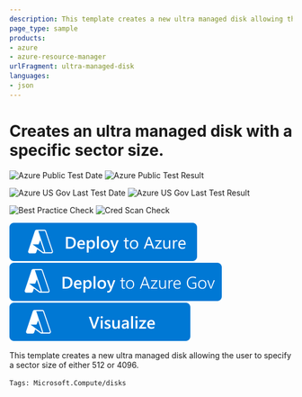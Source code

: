 ```yaml
---
description: This template creates a new ultra managed disk allowing the user to specify a sector size of either 512 or 4096.
page_type: sample
products:
- azure
- azure-resource-manager
urlFragment: ultra-managed-disk
languages:
- json
---
```

# Creates an ultra managed disk with a specific sector size.

![Azure Public Test Date](https://azurequickstartsservice.blob.core.windows.net/badges/quickstarts/microsoft.compute/ultra-managed-disk/PublicLastTestDate.svg)
![Azure Public Test Result](https://azurequickstartsservice.blob.core.windows.net/badges/quickstarts/microsoft.compute/ultra-managed-disk/PublicDeployment.svg)

![Azure US Gov Last Test Date](https://azurequickstartsservice.blob.core.windows.net/badges/quickstarts/microsoft.compute/ultra-managed-disk/FairfaxLastTestDate.svg)
![Azure US Gov Last Test Result](https://azurequickstartsservice.blob.core.windows.net/badges/quickstarts/microsoft.compute/ultra-managed-disk/FairfaxDeployment.svg)

![Best Practice Check](https://azurequickstartsservice.blob.core.windows.net/badges/quickstarts/microsoft.compute/ultra-managed-disk/BestPracticeResult.svg)
![Cred Scan Check](https://azurequickstartsservice.blob.core.windows.net/badges/quickstarts/microsoft.compute/ultra-managed-disk/CredScanResult.svg)

[![Deploy To Azure](https://raw.githubusercontent.com/Azure/azure-quickstart-templates/master/1-CONTRIBUTION-GUIDE/images/deploytoazure.svg?sanitize=true)](https://portal.azure.com/#create/Microsoft.Template/uri/https%3A%2F%2Fraw.githubusercontent.com%2FAzure%2Fazure-quickstart-templates%2Fmaster%2Fquickstarts%2Fmicrosoft.compute%2Fultra-managed-disk%2Fazuredeploy.json)  [![Deploy To Azure US Gov](https://raw.githubusercontent.com/Azure/azure-quickstart-templates/master/1-CONTRIBUTION-GUIDE/images/deploytoazuregov.svg?sanitize=true)](https://portal.azure.us/#create/Microsoft.Template/uri/https%3A%2F%2Fraw.githubusercontent.com%2FAzure%2Fazure-quickstart-templates%2Fmaster%2Fquickstarts%2Fmicrosoft.compute%2Fultra-managed-disk%2Fazuredeploy.json)  [![Visualize](https://raw.githubusercontent.com/Azure/azure-quickstart-templates/master/1-CONTRIBUTION-GUIDE/images/visualizebutton.svg?sanitize=true)](http://armviz.io/#/?load=https%3A%2F%2Fraw.githubusercontent.com%2FAzure%2Fazure-quickstart-templates%2Fmaster%2Fquickstarts%2Fmicrosoft.compute%2Fultra-managed-disk%2Fazuredeploy.json)

This template creates a new ultra managed disk allowing the user to specify a sector size of either 512 or 4096.

`Tags: Microsoft.Compute/disks`
